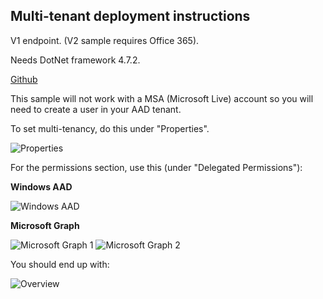 ##  Multi-tenant deployment instructions

V1 endpoint. (V2 sample requires Office 365).

Needs DotNet framework 4.7.2.

[Github](https://github.com/Azure-Samples/active-directory-dotnet-webapp-multitenant-openidconnect)

This sample will not work with a MSA (Microsoft Live) account so you will need to create a user
in your AAD tenant.

To set multi-tenancy, do this under "Properties".

![Properties](https://rbrayb.github.io/global-azure-bootcamp-iam-2019/Images/Multi_Tenant.png)

For the permissions section, use this (under "Delegated Permissions"):

**Windows AAD**

![Windows AAD](https://rbrayb.github.io/global-azure-bootcamp-iam-2019/Images/AAD_Permissions.png)

**Microsoft Graph**

![Microsoft Graph 1](https://rbrayb.github.io/global-azure-bootcamp-iam-2019/Images/Graph_Permissions_1.png)
![Microsoft Graph 2](https://rbrayb.github.io/global-azure-bootcamp-iam-2019/Images/Graph_Permissions_2.png)

You should end up with:

![Overview](https://rbrayb.github.io/global-azure-bootcamp-iam-2019/Images/Graph_Permissions_All.png)





